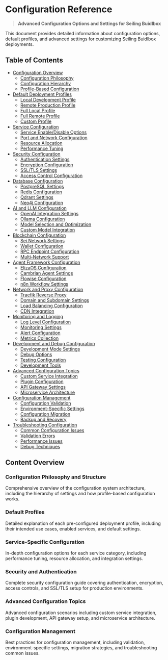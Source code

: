 # Configuration Reference

> **Advanced Configuration Options and Settings for Seiling Buidlbox**

This document provides detailed information about configuration options, default profiles, and advanced settings for customizing Seiling Buidlbox deployments.

## Table of Contents

- [Configuration Overview](#configuration-overview)
  - [Configuration Philosophy](#configuration-philosophy)
  - [Configuration Hierarchy](#configuration-hierarchy)
  - [Profile-Based Configuration](#profile-based-configuration)
- [Default Deployment Profiles](#default-deployment-profiles)
  - [Local Development Profile](#local-development-profile)
  - [Remote Production Profile](#remote-production-profile)
  - [Full Local Profile](#full-local-profile)
  - [Full Remote Profile](#full-remote-profile)
  - [Custom Profile](#custom-profile)
- [Service Configuration](#service-configuration)
  - [Service Enable/Disable Options](#service-enabledisable-options)
  - [Port and Network Configuration](#port-and-network-configuration)
  - [Resource Allocation](#resource-allocation)
  - [Performance Tuning](#performance-tuning)
- [Security Configuration](#security-configuration)
  - [Authentication Settings](#authentication-settings)
  - [Encryption Configuration](#encryption-configuration)
  - [SSL/TLS Settings](#ssltls-settings)
  - [Access Control Configuration](#access-control-configuration)
- [Database Configuration](#database-configuration)
  - [PostgreSQL Settings](#postgresql-settings)
  - [Redis Configuration](#redis-configuration)
  - [Qdrant Settings](#qdrant-settings)
  - [Neo4j Configuration](#neo4j-configuration)
- [AI and LLM Configuration](#ai-and-llm-configuration)
  - [OpenAI Integration Settings](#openai-integration-settings)
  - [Ollama Configuration](#ollama-configuration)
  - [Model Selection and Optimization](#model-selection-and-optimization)
  - [Custom Model Integration](#custom-model-integration)
- [Blockchain Configuration](#blockchain-configuration)
  - [Sei Network Settings](#sei-network-settings)
  - [Wallet Configuration](#wallet-configuration)
  - [RPC Endpoint Configuration](#rpc-endpoint-configuration)
  - [Multi-Network Support](#multi-network-support)
- [Agent Framework Configuration](#agent-framework-configuration)
  - [ElizaOS Configuration](#elizaos-configuration)
  - [Cambrian Agent Settings](#cambrian-agent-settings)
  - [Flowise Configuration](#flowise-configuration)
  - [n8n Workflow Settings](#n8n-workflow-settings)
- [Network and Proxy Configuration](#network-and-proxy-configuration)
  - [Traefik Reverse Proxy](#traefik-reverse-proxy)
  - [Domain and Subdomain Settings](#domain-and-subdomain-settings)
  - [Load Balancing Configuration](#load-balancing-configuration)
  - [CDN Integration](#cdn-integration)
- [Monitoring and Logging](#monitoring-and-logging)
  - [Log Level Configuration](#log-level-configuration)
  - [Monitoring Settings](#monitoring-settings)
  - [Alert Configuration](#alert-configuration)
  - [Metrics Collection](#metrics-collection)
- [Development and Debug Configuration](#development-and-debug-configuration)
  - [Development Mode Settings](#development-mode-settings)
  - [Debug Options](#debug-options)
  - [Testing Configuration](#testing-configuration)
  - [Development Tools](#development-tools)
- [Advanced Configuration Topics](#advanced-configuration-topics)
  - [Custom Service Integration](#custom-service-integration)
  - [Plugin Configuration](#plugin-configuration)
  - [API Gateway Settings](#api-gateway-settings)
  - [Microservice Architecture](#microservice-architecture)
- [Configuration Management](#configuration-management)
  - [Configuration Validation](#configuration-validation)
  - [Environment-Specific Settings](#environment-specific-settings)
  - [Configuration Migration](#configuration-migration)
  - [Backup and Recovery](#backup-and-recovery)
- [Troubleshooting Configuration](#troubleshooting-configuration)
  - [Common Configuration Issues](#common-configuration-issues)
  - [Validation Errors](#validation-errors)
  - [Performance Issues](#performance-issues)
  - [Debug Techniques](#debug-techniques)

## Content Overview

### Configuration Philosophy and Structure
Comprehensive overview of the configuration system architecture, including the hierarchy of settings and how profile-based configuration works.

### Default Profiles
Detailed explanation of each pre-configured deployment profile, including their intended use cases, enabled services, and default settings.

### Service-Specific Configuration
In-depth configuration options for each service category, including performance tuning, resource allocation, and integration settings.

### Security and Authentication
Complete security configuration guide covering authentication, encryption, access controls, and SSL/TLS setup for production environments.

### Advanced Configuration Topics
Advanced configuration scenarios including custom service integration, plugin development, API gateway setup, and microservice architecture.

### Configuration Management
Best practices for configuration management, including validation, environment-specific settings, migration strategies, and troubleshooting common issues. 